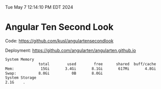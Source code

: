 Tue May  7 12:14:10 PM EDT 2024

# Angular Ten Second Look

Code: https://github.com/kusl/angulartensecondlook

Deployment: https://github.com/angularten/angularten.github.io

```bash
System Memory
               total        used        free      shared  buff/cache   available
Mem:            15Gi       3.4Gi       8.1Gi       617Mi       4.8Gi        11Gi
Swap:          8.0Gi          0B       8.0Gi
System Storage
2.1G	.
```
```bash
